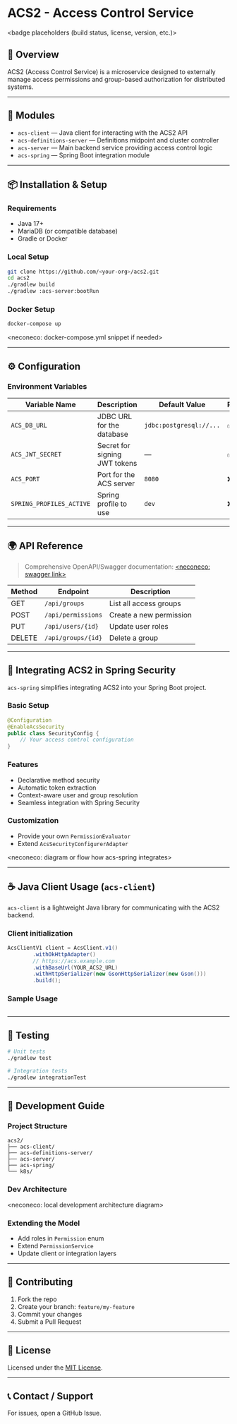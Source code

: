 # ACS2 - Access Control Service

<badge placeholders (build status, license, version, etc.)>

## 🧭 Overview

ACS2 (Access Control Service) is a microservice designed to externally manage access permissions and group-based authorization for distributed systems.

<!-- <architecture diagram here> -->

---

## 🧱 Modules

- `acs-client` — Java client for interacting with the ACS2 API
- `acs-definitions-server` — Definitions midpoint and cluster controller
- `acs-server` — Main backend service providing access control logic
- `acs-spring` — Spring Boot integration module

---

## 📦 Installation & Setup

### Requirements

- Java 17+
- MariaDB (or compatible database)
- Gradle or Docker

### Local Setup

```bash
git clone https://github.com/<your-org>/acs2.git
cd acs2
./gradlew build
./gradlew :acs-server:bootRun
```

### Docker Setup

```bash
docker-compose up
```

<neconeco: docker-compose.yml snippet if needed>

---

## ⚙️ Configuration

### Environment Variables

| Variable Name            | Description                   | Default Value           | Required |
|--------------------------|-------------------------------|-------------------------|----------|
| `ACS_DB_URL`             | JDBC URL for the database     | `jdbc:postgresql://...` | ✅        |
| `ACS_JWT_SECRET`         | Secret for signing JWT tokens | —                       | ✅        |
| `ACS_PORT`               | Port for the ACS server       | `8080`                  | ❌        |
| `SPRING_PROFILES_ACTIVE` | Spring profile to use         | `dev`                   | ❌        |

---

## 🌍 API Reference

> Comprehensive OpenAPI/Swagger documentation: [<neconeco: swagger link>](<neconeco: swagger link>)

| Method | Endpoint           | Description             |
|--------|--------------------|-------------------------|
| GET    | `/api/groups`      | List all access groups  |
| POST   | `/api/permissions` | Create a new permission |
| PUT    | `/api/users/{id}`  | Update user roles       |
| DELETE | `/api/groups/{id}` | Delete a group          |

---

## 🌱 Integrating ACS2 in Spring Security

`acs-spring` simplifies integrating ACS2 into your Spring Boot project.

### Basic Setup

```java
@Configuration
@EnableAcsSecurity
public class SecurityConfig {
    // Your access control configuration
}
```

### Features

- Declarative method security
- Automatic token extraction
- Context-aware user and group resolution
- Seamless integration with Spring Security

### Customization

- Provide your own `PermissionEvaluator`
- Extend `AcsSecurityConfigurerAdapter`

<neconeco: diagram or flow how acs-spring integrates>

---

## ☕ Java Client Usage (`acs-client`)

`acs-client` is a lightweight Java library for communicating with the ACS2 backend.

### Client initialization

```java
AcsClientV1 client = AcsClient.v1()
        .withOkHttpAdapter()
        // https://acs.example.com
        .withBaseUrl(YOUR_ACS2_URL)
        .withHttpSerializer(new GsonHttpSerializer(new Gson()))
        .build();
```

### Sample Usage

```java

```

---

## 🧪 Testing

```bash
# Unit tests
./gradlew test

# Integration tests
./gradlew integrationTest
```

---

## 🧰 Development Guide

### Project Structure

```plaintext
acs2/
├── acs-client/
├── acs-definitions-server/
├── acs-server/
├── acs-spring/
└── k8s/
```

### Dev Architecture

<neconeco: local development architecture diagram>

### Extending the Model

- Add roles in `Permission` enum
- Extend `PermissionService`
- Update client or integration layers

---

## 💬 Contributing

1. Fork the repo
2. Create your branch: `feature/my-feature`
3. Commit your changes
4. Submit a Pull Request

---

## 📄 License

Licensed under the [MIT License](<license file link>).

---

## 📞 Contact / Support

For issues, open a GitHub Issue.
